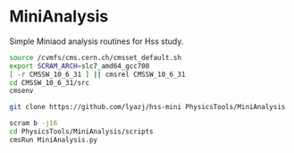 # MiniAnalysis

Simple Miniaod analysis routines for Hss study.

```bash
source /cvmfs/cms.cern.ch/cmsset_default.sh
export SCRAM_ARCH=slc7_amd64_gcc700
[ -r CMSSW_10_6_31 ] || cmsrel CMSSW_10_6_31
cd CMSSW_10_6_31/src
cmsenv

git clone https://github.com/lyazj/hss-mini PhysicsTools/MiniAnalysis

scram b -j16
cd PhysicsTools/MiniAnalysis/scripts
cmsRun MiniAnalysis.py
```
